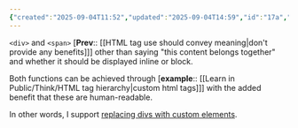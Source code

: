 ```yaml
---
{"created":"2025-09-04T11:52","updated":"2025-09-04T14:59","id":"17a","dg-permalink":"17a-div-span","dg-publish":true,"dg-path":"Think/Prefer div and span as last resort.md","permalink":"/17a-div-span/","dgPassFrontmatter":true,"noteIcon":"1"}
---
```


`<div>` and `<span>` [**Prev**:: [[HTML tag use should convey meaning\|don't provide any benefits]]] other than saying "this content belongs together" and whether it should be displayed inline or block. 

Both functions can be achieved through [**example**:: [[Learn in Public/Think/HTML tag hierarchy\|custom html tags]]] with the added benefit that these are human-readable. 

In other words, I support [replacing divs with custom elements](https://matthewjamestaylor.com/div-custom-elements).  